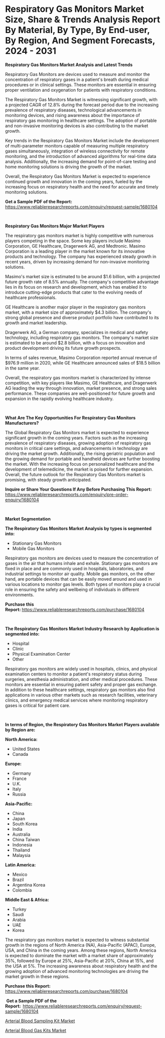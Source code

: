 <p><h1>Respiratory Gas Monitors Market Size, Share & Trends Analysis Report By Material, By Type, By End-user, By Region, And Segment Forecasts, 2024 - 2031</h1></p><p><strong>Respiratory Gas Monitors Market Analysis and Latest Trends</strong></p>
<p><p>Respiratory Gas Monitors are devices used to measure and monitor the concentration of respiratory gases in a patient's breath during medical procedures or in clinical settings. These monitors are essential in ensuring proper ventilation and oxygenation for patients with respiratory conditions.</p><p>The Respiratory Gas Monitors Market is witnessing significant growth, with a projected CAGR of 12.8% during the forecast period due to the increasing prevalence of respiratory diseases, technological advancements in monitoring devices, and rising awareness about the importance of respiratory gas monitoring in healthcare settings. The adoption of portable and non-invasive monitoring devices is also contributing to the market growth.</p><p>Key trends in the Respiratory Gas Monitors Market include the development of multi-parameter monitors capable of measuring multiple respiratory gases simultaneously, integration of wireless connectivity for remote monitoring, and the introduction of advanced algorithms for real-time data analysis. Additionally, the increasing demand for point-of-care testing and home monitoring solutions is driving the growth of the market.</p><p>Overall, the Respiratory Gas Monitors Market is expected to experience continued growth and innovation in the coming years, fueled by the increasing focus on respiratory health and the need for accurate and timely monitoring solutions.</p></p>
<p><strong>Get a Sample PDF of the Report:&nbsp;</strong> <a href="https://www.reliableresearchreports.com/enquiry/request-sample/1680104">https://www.reliableresearchreports.com/enquiry/request-sample/1680104</a></p>
<p>&nbsp;</p>
<p><strong>Respiratory Gas Monitors Major Market Players</strong></p>
<p><p>The respiratory gas monitors market is highly competitive with numerous players competing in the space. Some key players include Masimo Corporation, GE Healthcare, Dragerwerk AG, and Medtronic. Masimo Corporation is a leading player in the market known for its innovative products and technology. The company has experienced steady growth in recent years, driven by increasing demand for non-invasive monitoring solutions.</p><p>Masimo's market size is estimated to be around $1.6 billion, with a projected future growth rate of 8.5% annually. The company's competitive advantage lies in its focus on research and development, which has enabled it to introduce cutting-edge products that cater to the evolving needs of healthcare professionals.</p><p>GE Healthcare is another major player in the respiratory gas monitors market, with a market size of approximately $4.3 billion. The company's strong global presence and diverse product portfolio have contributed to its growth and market leadership.</p><p>Dragerwerk AG, a German company, specializes in medical and safety technology, including respiratory gas monitors. The company's market size is estimated to be around $2.8 billion, with a focus on innovation and product development driving its future growth prospects.</p><p>In terms of sales revenue, Masimo Corporation reported annual revenue of $976.9 million in 2020, while GE Healthcare announced sales of $18.5 billion in the same year.</p><p>Overall, the respiratory gas monitors market is characterized by intense competition, with key players like Masimo, GE Healthcare, and Dragerwerk AG leading the way through innovation, market presence, and strong sales performance. These companies are well-positioned for future growth and expansion in the rapidly evolving healthcare industry.</p></p>
<p>&nbsp;</p>
<p><strong>What Are The Key Opportunities For Respiratory Gas Monitors Manufacturers?</strong></p>
<p><p>The Global Respiratory Gas Monitors market is expected to experience significant growth in the coming years. Factors such as the increasing prevalence of respiratory diseases, growing adoption of respiratory gas monitors in critical care settings, and advancements in technology are driving the market growth. Additionally, the rising geriatric population and the growing demand for portable and handheld devices are further boosting the market. With the increasing focus on personalized healthcare and the development of telemedicine, the market is poised for further expansion. Overall, the future outlook for the Respiratory Gas Monitors market is promising, with steady growth anticipated.</p></p>
<p><strong>Inquire or Share Your Questions If Any Before Purchasing This Report:</strong> <a href="https://www.reliableresearchreports.com/enquiry/pre-order-enquiry/1680104">https://www.reliableresearchreports.com/enquiry/pre-order-enquiry/1680104</a></p>
<p>&nbsp;</p>
<p><strong>Market Segmentation</strong></p>
<p><strong>The Respiratory Gas Monitors Market Analysis by types is segmented into:</strong></p>
<p><ul><li>Stationary Gas Monitors</li><li>Mobile Gas Monitors</li></ul></p>
<p><p>Respiratory gas monitors are devices used to measure the concentration of gases in the air that humans inhale and exhale. Stationary gas monitors are fixed in place and are commonly used in hospitals, laboratories, and industrial settings to monitor air quality. Mobile gas monitors, on the other hand, are portable devices that can be easily moved around and used in various locations to monitor gas levels. Both types of monitors play a crucial role in ensuring the safety and wellbeing of individuals in different environments.</p></p>
<p><strong>Purchase this Report:&nbsp;</strong><a href="https://www.reliableresearchreports.com/purchase/1680104">https://www.reliableresearchreports.com/purchase/1680104</a></p>
<p>&nbsp;</p>
<p><strong>The Respiratory Gas Monitors Market Industry Research by Application is segmented into:</strong></p>
<p><ul><li>Hospital</li><li>Clinic</li><li>Physical Examination Center</li><li>Other</li></ul></p>
<p><p>Respiratory gas monitors are widely used in hospitals, clinics, and physical examination centers to monitor a patient's respiratory status during surgeries, anesthesia administration, and other medical procedures. These monitors are essential in ensuring patient safety and proper gas exchange. In addition to these healthcare settings, respiratory gas monitors also find applications in various other markets such as research facilities, veterinary clinics, and emergency medical services where monitoring respiratory gases is critical for patient care.</p></p>
<p>&nbsp;</p>
<p><strong>In terms of Region, the Respiratory Gas Monitors Market Players available by Region are:</strong></p>
<p>
    <p> <strong> North America: </strong>
        <ul>
            <li>United States</li>
            <li>Canada</li>
        </ul>
        </p> 
    <p> <strong> Europe: </strong>
        <ul>
            <li>Germany</li>
            <li>France</li>
            <li>U.K.</li>
            <li>Italy</li>
            <li>Russia</li>
        </ul>
        </p> 
    <p> <strong> Asia-Pacific: </strong>
        <ul>
            <li>China</li>
            <li>Japan</li>
            <li>South Korea</li>
            <li>India</li>
            <li>Australia</li>
            <li>China Taiwan</li>
            <li>Indonesia</li>
            <li>Thailand</li>
            <li>Malaysia</li>
        </ul>
        </p> 
    <p> <strong> Latin America: </strong>
        <ul>
            <li>Mexico</li>
            <li>Brazil</li>
            <li>Argentina Korea</li>
            <li>Colombia</li>
        </ul>
        </p> 
    <p> <strong> Middle East & Africa: </strong>
        <ul>
            <li>Turkey</li>
            <li>Saudi</li>
            <li>Arabia</li>
            <li>UAE</li>
            <li>Korea</li>
        </ul>
    </p>
    </p>
<p><p>The respiratory gas monitors market is expected to witness substantial growth in the regions of North America (NA), Asia-Pacific (APAC), Europe, USA, and China in the coming years. Among these regions, North America is expected to dominate the market with a market share of approximately 35%, followed by Europe at 25%, Asia-Pacific at 20%, China at 15%, and the USA at 5%. The increasing awareness about respiratory health and the growing adoption of advanced monitoring technologies are driving the market growth in these regions.</p></p>
<p><strong>Purchase this Report: </strong><a href="https://www.reliableresearchreports.com/purchase/1680104">https://www.reliableresearchreports.com/purchase/1680104</a></p>
<p>&nbsp;<strong>Get a Sample PDF of the Report:&nbsp;&nbsp;</strong><a href="https://www.reliableresearchreports.com/enquiry/request-sample/1680104">https://www.reliableresearchreports.com/enquiry/request-sample/1680104</a></p>
<p><strong></strong></p>
<p><p><a href="https://github.com/brentleyjimmiealvaradoz4l1rea/Market-Research-Report-List-1/blob/main/arterial-blood-sampling-kit-market.md">Arterial Blood Sampling Kit Market</a></p><p><a href="https://github.com/Angelnienowdseej3e45z3p8c/Market-Research-Report-List-1/blob/main/arterial-blood-gas-kits-market.md">Arterial Blood Gas Kits Market</a></p></p>